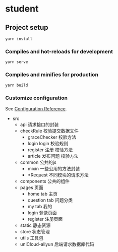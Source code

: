 # student

## Project setup
```
yarn install
```

### Compiles and hot-reloads for development
```
yarn serve
```

### Compiles and minifies for production
```
yarn build
```

### Customize configuration
See [Configuration Reference](https://cli.vuejs.org/config/).

* src
  * api                           请求接口的封装
  * checkRule                     校验提交数据文件
    * graceChecker                校验方法
    * login                       login 校验规则
    * register                    注册 校验方法
    * article                     发布问题 校验方法
  * common                        公共的js
    * mixin                       一些公用的方法封装
    * *Request                    不同模块的请求方法
  * components                    公共的组件
  * pages                         页面
    * home                        tab 主页
    * question                    tab 问题分类
    * my                          tab 我的
    * login                       登录页面
    * register                    注册页面
  * static                        静态资源
  * store                         状态管理
  * utils                         工具包
  * uniCloud-aliyun               后端请求数据库代码